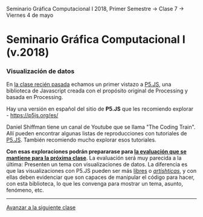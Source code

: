 Seminario Gráfica Computacional I 2018, Primer Semestre → Clase 7 → Viernes 4 de mayo

# Seminario Gráfica Computacional I (v.2018)

### Visualización de datos

En [la clase recién pasada](https://github.com/profesorfaco/dgp502_6/) echamos un primer vistazo a [P5.JS](https://www.youtube.com/user/shiffman/playlists?view=50&shelf_id=14&sort=dd), una biblioteca de Javascript creada con el propósito original de Processing y basada en Processing.

Hay una versión en español del sitio de **P5.JS** que les recomiendo explorar - https://p5js.org/es/

Daniel Shiffman tiene un canal de Youtube que se llama "The Coding Train". Allí pueden encontrar algunas listas de reproducciones con tutoriales de [P5.JS](https://www.youtube.com/user/shiffman/playlists?view=50&shelf_id=14&sort=dd). También recomiendo mucho explorar esos tutoriales.

**Con esas exploraciones podrán prepararase para [la evaluación que se mantiene para la próxima clase](https://github.com/profesorfaco/dgp502_8/)**. La evaluación será muy parecida a la última: Presenten un tema con visualizaciones de datos. La diferencia es que las visualizaciones con P5.JS pueden ser más [libres](https://p5js.org/examples/sound-filter-lowpass.html) o [*artíshticas*](https://p5js.org/examples/dom-video-capture.html), y con ellas deben evidenciar que son capaces de manipular el código para hacer, con esta biblioteca, lo que les convenga para mostrar un tema, asunto, fenómeno, etc.

- - - - 

[Avanzar a la siguiente clase](https://github.com/profesorfaco/dgp502_8/)
